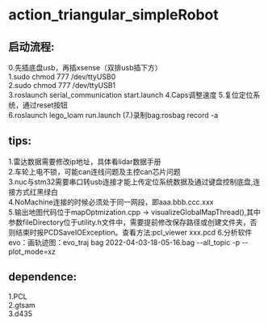 # action_triangular_simpleRobot
  
## 启动流程:  
0.先插底盘usb，再插xsense（双排usb插下方）  
1.sudo chmod 777 /dev/ttyUSB0  
2.sudo chmod 777 /dev/ttyUSB1  
3.roslaunch serial_communication start.launch
4.Caps调整速度
5.复位定位系统，通过reset按钮  
6.roslaunch lego_loam run.launch
(7.)录制bag:rosbag record -a

## tips:  
1.雷达数据需要修改ip地址，具体看lidar数据手册  
2.车轮上电不锁，可能can连线问题及主控can芯片问题  
3.nuc与stm32需要串口转usb连接才能上传定位系统数据及通过键盘控制底盘,连接方式红黑绿白  
4.NoMachine连接的时候必须处于同一网段，即aaa.bbb.ccc.xxx  
5.输出地图代码位于mapOptmization.cpp -> visualizeGlobalMapThread(),其中参数fileDirectory位于utility.h文件中，需要提前修改保存路径或创建文件夹，否则结束时报PCDSaveIOException。查看方法:pcl_viewer xxx.pcd
6.分析软件evo：画轨迹图：evo_traj bag 2022-04-03-18-05-16.bag --all_topic -p --plot_mode=xz
  
## dependence:  
1.PCL  
2.gtsam  
3.d435
